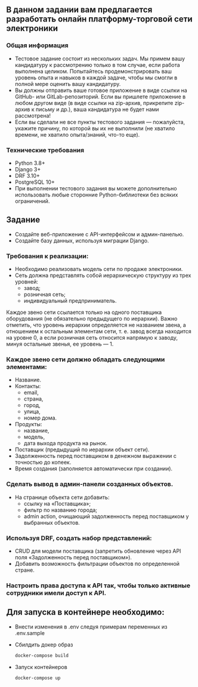 ## В данном задании вам предлагается разработать онлайн платформу-торговой сети электроники


### Общая информация

- Тестовое задание состоит из нескольких задач. Мы примем вашу кандидатуру к рассмотрению только в том случае, если работа выполнена целиком. Попытайтесь продемонстрировать ваш уровень опыта и навыков в каждой задаче, чтобы мы смогли в полной мере оценить вашу кандидатуру.
- Вы должны отправить ваше готовое приложение в виде ссылки на GitHub- или GitLab-репозиторий. Если вы пришлете приложение в любом другом виде (в виде ссылки на zip-архив, прикрепите zip-архив к письму и др.), ваша кандидатура не будет нами рассмотрена!
- Если вы сделали не все пункты тестового задания — пожалуйста, укажите причину, по которой вы их не выполнили (не хватило времени, не хватило опыта/знаний, что-то еще).


### Технические требования

- Python 3.8+
- Django 3+
- DRF 3.10+
- PostgreSQL 10+
- При выполнении тестового задания вы можете дополнительно использовать любые сторонние Python-библиотеки без всяких ограничений.


## Задание

- Создайте веб-приложение с API-интерфейсом и админ-панелью.
- Создайте базу данных, используя миграции Django.


### Требования к реализации:

- Необходимо реализовать модель сети по продаже электроники.
- Сеть должна представлять собой иерархическую структуру из трех уровней:
  - завод;
  - розничная сеть;
  - индивидуальный предприниматель.

Каждое звено сети ссылается только на одного поставщика оборудования (не обязательно предыдущего по иерархии). Важно отметить, что уровень иерархии определяется не названием звена, а отношением к остальным элементам сети, т. е. завод всегда находится на уровне 0, а если розничная сеть относится напрямую к заводу, минуя остальные звенья, ее уровень — 1.


### Каждое звено сети должно обладать следующими элементами:

- Название.
- Контакты:
  - email,
  - страна,
  - город,
  - улица,
  - номер дома.
- Продукты:
  - название,
  - модель,
  - дата выхода продукта на рынок.
- Поставщик (предыдущий по иерархии объект сети).
- Задолженность перед поставщиком в денежном выражении с точностью до копеек.
- Время создания (заполняется автоматически при создании).


### Сделать вывод в админ-панели созданных объектов.

- На странице объекта сети добавить:
  - ссылку на «Поставщика»;
  - фильтр по названию города;
  - admin action, очищающий задолженность перед поставщиком у выбранных объектов.


### Используя DRF, создать набор представлений:

- CRUD для модели поставщика (запретить обновление через API поля «Задолженность перед поставщиком»).
- Добавить возможность фильтрации объектов по определенной стране.

### Настроить права доступа к API так, чтобы только активные сотрудники имели доступ к API.


## Для запуска в контейнере необходимо:

- Внести изменения в .env следуя примерам переменных из .env.sample

- Сбилдить докер образ
    ``` PowerShell
  docker-compose build
    ```

- Запуск контейнеров
    ``` PowerShell
  docker-compose up 
    ```
